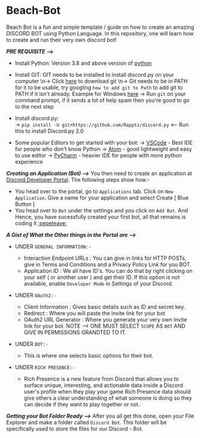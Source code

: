 # Beach-Bot

Beach Bot is a fun and simple template / guide on how to create an amazing DISCORD BOT using Python Language. In this repository, one will learn how to create and run their very own discord bot! 

***PRE REQUISITE -->***
- Install Python:
    Version 3.8 and above version of [python](https://www.python.org/downloads/release/python-380/)
    
- Install GIT:
    GIT needs to be installed to install discord.py on your computer    \n-> Click [here](https://git-scm.com/downloads) to download git    \n-> Git needs to be in PATH for it to be usable, try googling `how to add git to Path` to add git to PATH if it isn't already. Example for Windows [here]( https://stackoverflow.com/questions/26620312/git-installing-git-in-path-with-github-client-for-windows)
    -> Run `git` on your command prompt, if it sends a lot of help spam then you're good to go to the next step
   
- Install discord.py:    
    -> `pip install -U git+https://github.com/Rapptz/discord.py` <-- Run this to install Discord.py 2.0

- Some popular Editors to get started with your bot:
    -> [VSCode](https://code.visualstudio.com/download) - Best IDE for people who don't know Python
    -> [Atom](https://atom.io/) - good lightweight and easy to use editor
    -> [PyCharm](https://www.jetbrains.com/pycharm/download/#section=windows) - heavier IDE for people with more python experience

***Creating an Application (Bot) -->***
You then need to create an application at [Discord Developer Portal](https://discord.com/developers/applications). The following steps show how:- 
- You head over to the portal, go to  `Applications` tab. Click on `New Application`. Give a name for your application and select Create [ Blue Button ]
- You head over to `Bot` under the settings and you click on `Add Bot`. 
And Hence, you have sucessfully created your first bot, all that remains is coding it [:pepeleave:](https://cdn.discordapp.com/emojis/886950503374815312.gif?v=1)

***A Gist of What the Other things in the Portal are -->***
  - UNDER `GENERAL INFORMATION:-`
    - Interaction Endpoint URLs : You can give in links for HTTP POSTs, give in Terms and Conditions and a Privacy Policy Link for you BOT.
    - Application ID : We all have ID's. You can do that by right clicking on your self ( or another user ) and get their ID. If this option is not available, enable `Developer Mode` in Settings of your Discord.

  - UNDER `OAuth2:-`
    - Client Information : Gives basic details such as ID and secret key.
    - Redirect : Where you will paste the invite link for your bot
    - OAuth2 URL Generator : Where you generate your very own invite link for your bot. NOTE --> ONE MUST SELECT `SCOPE` AS `BOT` AND GIVE IN PERMISSIONS GRANDTED TO IT.
  
  - UNDER `BOT:-`
    - This is where one selects basic options for their bot.
    
  - UNDER `RICH PRESENCE:-`
    - Rich Presence is a new feature from Discord that allows you to surface unique, interesting, and actionable data inside a Discord user's profile when they play your game Rich Presence data should give others a clear understanding of what someone is doing so they can decide if they want to play together or not.
    
***Getting your Bot Folder Ready -->***
After you all get this done, open your File Explorer and make a folder called `Discord Bot`. This folder will be specifically used to store the files for our Discord - Bot.
